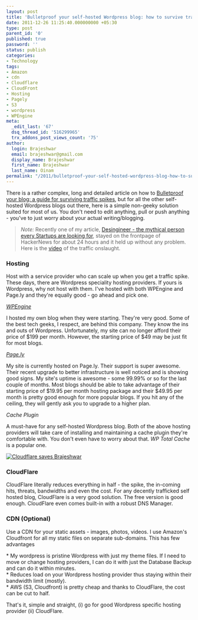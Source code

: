 ```yaml
---
layout: post
title: 'Bulletproof your self-hosted Wordpress blog: how to survive traffic spikes'
date: 2011-12-26 11:25:40.000000000 +05:30
type: post
parent_id: '0'
published: true
password: ''
status: publish
categories:
- Technology
tags:
- Amazon
- cdn
- Cloudflare
- CloudFront
- Hosting
- Pagely
- S3
- wordpress
- WPEngine
meta:
  _edit_last: '67'
  dsq_thread_id: '516299965'
  trx_addons_post_views_count: '75'
author:
  login: Brajeshwar
  email: brajeshwar@gmail.com
  display_name: Brajeshwar
  first_name: Brajeshwar
  last_name: Oinam
permalink: "/2011/bulletproof-your-self-hosted-wordpress-blog-how-to-survive-traffic-spikes/"
---
```

<p>There is a rather complex, long and detailed article on how to <a href="http://www.maxmasnick.com/guides/bulletproof_your_blog/">Bulletproof your blog: a guide for surviving traffic spikes</a>, but for all the other self-hosted Wordpress blogs out there, here is a simple non-geeky solution suited for most of us. You don't need to edit anything, pull or push anything - you've to just worry about your actual writing/blogging.</p>
<blockquote><p><em>Note:</em> Recently one of my article, <a href="http://brajeshwar.wpengine.com/2011/desingineer-the-mythical-person-every-startups-are-looking-for/">Desingineer - the mythical person every Startups are looking for</a>, stayed on the frontpage of HackerNews for about 24 hours and it held up without any problem. Here is the <a href="http://brajeshwar.wpengine.com/2011/how-is-it-like-during-the-first-hour-when-your-site-is-on-top-of-hackernews/">video</a> of the traffic onslaught.</p></blockquote>
<h3>Hosting</h3>
<p>Host with a service provider who can scale up when you get a traffic spike. These days, there are Wordpress speciality hosting providers. If yours is Wordpress, why not host with them. I've hosted with both WPEngine and Page.ly and they're equally good - go ahead and pick one.</p>

<p><em><a href="http://wpengine.com/">WPEngine</a></em></p>
<p>I hosted my own blog when they were starting. They're very good. Some of the best tech geeks, I respect, are behind this company. They know the ins and outs of Wordpress. Unfortunately, my site can no longer afford their price of $199 per month. However, the starting price of $49 may be just fit for most blogs.</p>
<p><em><a href="http://page.ly/">Page.ly</a></em></p>
<p>My site is currently hosted on Page.ly. Their support is super awesome. Their recent upgrade to better infrastructure is well noticed and is showing good signs. My site's uptime is awesome - some 99.99% or so for the last couple of months. Most blogs should be able to take advantage of their starting price of $19.95 per month hosting package and their $49.95 per month is pretty good enough for more popular blogs. If you hit any of the ceiling, they will gently ask you to upgrade to a higher plan.</p>
<p><em>Cache Plugin</em></p>
<p>A must-have for any self-hosted Wordpress blog. Both of the above hosting providers will take care of installing and maintaining a cache plugin they're comfortable with. You don't even have to worry about that. <em>WP Total Cache</em> is a popular one.</p>
<p><a href="http://www.cloudflare.com/"><img src="/static/2011/12/cloudflare-brajeshwar.png" alt="Cloudflare saves Brajeshwar" class="alignright" /></a></p>
<h3>CloudFlare</h3>
<p>CloudFlare literally reduces everything in half - the spike, the in-coming hits, threats, bandwidths and even the cost. For any decently trafficked self hosted blog, CloudFlare is a very good solution. The free version is good enough. CloudFlare even comes built-in with a robust DNS Manager.</p>
<h3>CDN (Optional)</h3>
<p>Use a CDN for your static assets - images, photos, videos. I use Amazon's Cloudfront for all my static files on separate sub-domains. This has few advantages</p>
<p>* My wordpress is pristine Wordpress with just my theme files. If I need to move or change hosting providers, I can do it with just the Database Backup and can do it within minutes.<br />
* Reduces load on your Wordpress hosting provider thus staying within their bandwidth limit (mostly).<br />
* AWS (S3, Cloudfront) is pretty cheap and thanks to CloudFlare, the cost can be cut to half.</p>
<p>That's it, simple and straight, (i) go for good Wordpress specific hosting provider (ii) CloudFlare.</p>
